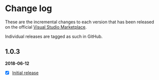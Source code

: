 [VSMarketplaceUrl]: https://marketplace.visualstudio.com/search?term=trevellick&target=VS&sortBy=Relevance

# Change log

These are the incremental changes to each version that has been released on the official [Visual Studio Marketplace][VSMarketplaceUrl].

Individual releases are tagged as such in GitHub.

## 1.0.3
**2018-06-12**
- [x] [Initial release](https://github.com/GregTrevellick/VstsDashboardWidgetProjectTemplate/releases/tag/1.0.3)